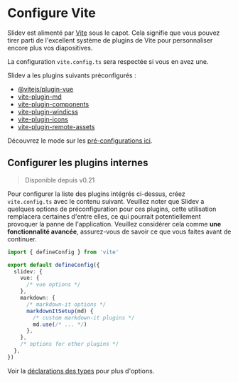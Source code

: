 # Configure Vite

<Environment type="node" />

Slidev est alimenté par [Vite](http://vitejs.dev/) sous le capot. Cela signifie que vous pouvez tirer parti de l'excellent système de plugins de Vite pour personnaliser encore plus vos diapositives.

La configuration `vite.config.ts` sera respectée si vous en avez une.

Slidev a les plugins suivants préconfigurés :

- [@vitejs/plugin-vue](https://github.com/vitejs/vite/tree/main/packages/plugin-vue)
- [vite-plugin-md](https://github.com/antfu/vite-plugin-md)
- [vite-plugin-components](https://github.com/antfu/vite-plugin-components)
- [vite-plugin-windicss](https://github.com/windicss/vite-plugin-windicss)
- [vite-plugin-icons](https://github.com/antfu/vite-plugin-icons)
- [vite-plugin-remote-assets](https://github.com/antfu/vite-plugin-remote-assets)

Découvrez le mode sur les [pré-configurations ici](https://github.com/slidevjs/slidev/blob/main/packages/slidev/node/plugins/preset.ts).

## Configurer les plugins internes

> Disponible depuis v0.21

Pour configurer la liste des plugins intégrés ci-dessus, créez `vite.config.ts` avec le contenu suivant. Veuillez noter que Slidev a quelques options de préconfiguration pour ces plugins, cette utilisation remplacera certaines d'entre elles, ce qui pourrait potentiellement provoquer la panne de l'application. Veuillez considérer cela comme **une fonctionnalité avancée**, assurez-vous de savoir ce que vous faites avant de continuer.

```ts
import { defineConfig } from 'vite'

export default defineConfig({
  slidev: {
    vue: {
      /* vue options */
    },
    markdown: {
      /* markdown-it options */
      markdownItSetup(md) {
        /* custom markdown-it plugins */
        md.use(/* ... */)
      },
    },
    /* options for other plugins */
  },
})
```

Voir la [déclarations des types](https://github.com/slidevjs/slidev/blob/main/packages/slidev/node/options.ts#L50) pour plus d'options.
